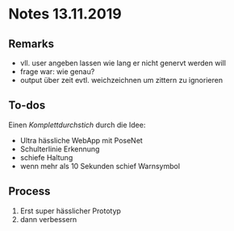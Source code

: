 # Notes 13.11.2019

## Remarks
- vll. user angeben lassen wie lang er nicht genervt werden will
- frage war: wie genau?
- output über zeit evtl. weichzeichnen um zittern zu ignorieren


## To-dos
Einen *Komplettdurchstich* durch die Idee:
- Ultra hässliche WebApp mit PoseNet
- Schulterlinie Erkennung
- schiefe Haltung
- wenn mehr als 10 Sekunden schief Warnsymbol

## Process
 1. Erst super hässlicher Prototyp
 2. dann verbessern
